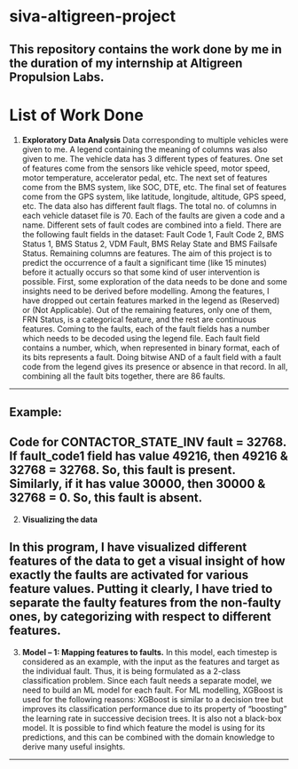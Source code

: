 # siva-altigreen-project

This repository contains the work done by me in the duration of my internship at Altigreen Propulsion Labs.
---

# List of Work Done

1.	**Exploratory Data Analysis**
Data corresponding to multiple vehicles were given to me. A legend containing the meaning of columns was also given to me. The vehicle data has 3 different types of features. One set of features come from the sensors like vehicle speed, motor speed, motor temperature, accelerator pedal, etc. The next set of features come from the BMS system, like SOC, DTE, etc. The final set of features come from the GPS system, like latitude, longitude, altitude, GPS speed, etc. The data also has different fault flags. The total no. of columns in each vehicle dataset file is 70. Each of the faults are given a code and a name. Different sets of fault codes are combined into a field. There are the following fault fields in the dataset: Fault Code 1, Fault Code 2, BMS Status 1, BMS Status 2, VDM Fault, BMS Relay State and BMS Failsafe Status. Remaining columns are features. 
The aim of this project is to predict the occurrence of a fault a significant time (like 15 minutes) before it actually occurs so that some kind of user intervention is possible.
First, some exploration of the data needs to be done and some insights need to be derived before modelling. 
Among the features, I have dropped out certain features marked in the legend as (Reserved) or (Not Applicable). Out of the remaining features, only one of them, FRN Status, is a categorical feature, and the rest are continuous features. Coming to the faults, each of the fault fields has a number which needs to be decoded using the legend file. Each fault field contains a number, which, when represented in binary format, each of its bits represents a fault. Doing bitwise AND of a fault field with a fault code from the legend gives its presence or absence in that record. In all, combining all the fault bits together, there are 86 faults. 
---

## Example:
Code for CONTACTOR_STATE_INV fault = 32768. If fault_code1 field has value 49216, then 49216 & 32768 = 32768. So, this fault is present. Similarly, if it has value 30000, then 30000 & 32768 = 0. So, this fault is absent.
---

2. **Visualizing the data**

In this program, I have visualized different features of the data to get a visual insight of how exactly the faults are activated for various feature values. Putting it clearly, I have tried to separate the faulty features from the non-faulty ones, by categorizing with respect to different features.
---

3.	**Model – 1: Mapping features to faults.**
In this model, each timestep is considered as an example, with the input as the features and target as the individual fault. Thus, it is being formulated as a 2-class classification problem. Since each fault needs a separate model, we need to build an ML model for each fault. For ML modelling, XGBoost is used for the following reasons: XGBoost is similar to a decision tree but improves its classification performance due to its property of “boosting” the learning rate in successive decision trees. It is also not a black-box model. It is possible to find which feature the model is using for its predictions, and this can be combined with the domain knowledge to derive many useful insights.
---

